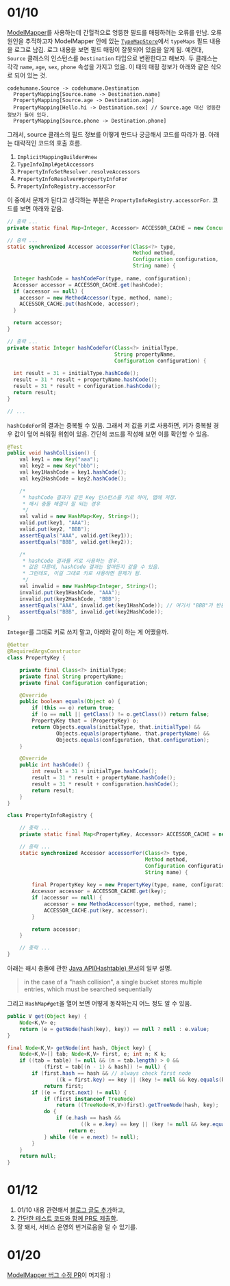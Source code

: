 # 01/10

[ModelMapper](https://github.com/modelmapper/modelmapper)를 사용하는데 간헐적으로 엉뚱한 필드를 매핑하려는 오류를 만남. 오류 원인을 추적하고자 ModelMapper 안에 있는 [`TypeMapStore`](https://github.com/modelmapper/modelmapper/blob/master/core/src/main/java/org/modelmapper/internal/TypeMapStore.java)에서 `typeMaps` 필드 내용을 로그로 남김. 로그 내용을 보면 필드 매핑이 잘못되어 있음을 알게 됨. 예컨대, `Source` 클래스의 인스턴스를 `Destination` 타입으로 변환한다고 해보자. 두 클래스는 각각 `name`, `age`, `sex`, `phone` 속성을 가지고 있음. 이 때의 매핑 정보가 아래와 같은 식으로 되어 있는 것.

```
codehumane.Source -> codehumane.Destination
  PropertyMapping[Source.name -> Destination.name]
  PropertyMapping[Source.age -> Destination.age]
  PropertyMapping[Hello.hi -> Destination.sex] // Source.age 대신 엉뚱한 정보가 들어 있다.
  PropertyMapping[Source.phone -> Destination.phone]
```

그래서, source 클래스의 필드 정보를 어떻게 만드나 궁금해서 코드를 따라가 봄. 아래는 대략적인 코드의 호출 흐름.
1. `ImplicitMappingBuilder#new`
2. `TypeInfoImpl#getAccessors`
3. `PropertyInfoSetResolver.resolveAccessors`
4. `PropertyInfoResolver#propertyInfoFor`
5. `PropertyInfoRegistry.accessorFor`

이 중에서 문제가 된다고 생각하는 부분은 `PropertyInfoRegistry.accessorFor`. 코드를 보면 아래와 같음.

```java
// 중략 ...
private static final Map<Integer, Accessor> ACCESSOR_CACHE = new ConcurrentHashMap<Integer, Accessor>();

// 중략 ...
static synchronized Accessor accessorFor(Class<?> type,
                                         Method method,
                                         Configuration configuration,
                                         String name) {
    
  Integer hashCode = hashCodeFor(type, name, configuration);
  Accessor accessor = ACCESSOR_CACHE.get(hashCode);
  if (accessor == null) {
    accessor = new MethodAccessor(type, method, name);
    ACCESSOR_CACHE.put(hashCode, accessor);
  }

  return accessor;
}

// 중략 ...
private static Integer hashCodeFor(Class<?> initialType,
                                   String propertyName,
                                   Configuration configuration) {
    
  int result = 31 + initialType.hashCode();
  result = 31 * result + propertyName.hashCode();
  result = 31 * result + configuration.hashCode();
  return result;
}

// ...
```

`hashCodeFor`의 결과는 중복될 수 있음. 그래서 저 값을 키로 사용하면, 키가 중복될 경우 값이 덮어 씌워질 위험이 있음. 간단히 코드를 작성해 보면 이를 확인할 수 있음.

```java
@Test
public void hashCollision() {
    val key1 = new Key("aaa");
    val key2 = new Key("bbb");
    val key1HashCode = key1.hashCode();
    val key2HashCode = key2.hashCode();

    /*
     * hashCode 결과가 같은 Key 인스턴스를 키로 하여, 맵에 저장.
     * 해시 충돌 해결이 잘 되는 경우
     */
    val valid = new HashMap<Key, String>();
    valid.put(key1, "AAA");
    valid.put(key2, "BBB");
    assertEquals("AAA", valid.get(key1));
    assertEquals("BBB", valid.get(key2));

    /*
     * hashCode 결과를 키로 사용하는 경우.
     * 값은 다른데, hashCode 결과는 얼마든지 같을 수 있음.
     * 그런데도, 이걸 그대로 키로 사용하면 문제가 됨.
     */
    val invalid = new HashMap<Integer, String>();
    invalid.put(key1HashCode, "AAA");
    invalid.put(key2HashCode, "BBB");
    assertEquals("AAA", invalid.get(key1HashCode)); // 여기서 "BBB"가 반환됨
    assertEquals("BBB", invalid.get(key2HashCode));
}
```

`Integer`를 그대로 키로 쓰지 말고, 아래와 같이 하는 게 어땠을까.

```java
@Getter
@RequiredArgsConstructor
class PropertyKey {

    private final Class<?> initialType;
    private final String propertyName;
    private final Configuration configuration;

    @Override
    public boolean equals(Object o) {
        if (this == o) return true;
        if (o == null || getClass() != o.getClass()) return false;
        PropertyKey that = (PropertyKey) o;
        return Objects.equals(initialType, that.initialType) &&
                Objects.equals(propertyName, that.propertyName) &&
                Objects.equals(configuration, that.configuration);
    }

    @Override
    public int hashCode() {
        int result = 31 + initialType.hashCode();
        result = 31 * result + propertyName.hashCode();
        result = 31 * result + configuration.hashCode();
        return result;
    }
}

class PropertyInfoRegistry {

    // 중략 ...
    private static final Map<PropertyKey, Accessor> ACCESSOR_CACHE = new ConcurrentHashMap<>();

    // 중략 ...
    static synchronized Accessor accessorFor(Class<?> type,
                                             Method method,
                                             Configuration configuration,
                                             String name) {
                                             
        final PropertyKey key = new PropertyKey(type, name, configuration);
        Accessor accessor = ACCESSOR_CACHE.get(key);
        if (accessor == null) {
            accessor = new MethodAccessor(type, method, name);
            ACCESSOR_CACHE.put(key, accessor);
        }

        return accessor;
    }

    // 중략 ...
}
```

아래는 해시 충돌에 관한 [Java API(Hashtable) 문서](https://docs.oracle.com/javase/10/docs/api/java/util/Hashtable.html)의 일부 설명.

> in the case of a "hash collision", a single bucket stores multiple entries, which must be searched sequentially

그리고 `HashMap#get`을 열어 보면 어떻게 동작하는지 어느 정도 알 수 있음.

```java
public V get(Object key) {
    Node<K,V> e;
    return (e = getNode(hash(key), key)) == null ? null : e.value;
}

final Node<K,V> getNode(int hash, Object key) {
    Node<K,V>[] tab; Node<K,V> first, e; int n; K k;
    if ((tab = table) != null && (n = tab.length) > 0 &&
            (first = tab[(n - 1) & hash]) != null) {
        if (first.hash == hash && // always check first node
                ((k = first.key) == key || (key != null && key.equals(k))))
            return first;
        if ((e = first.next) != null) {
            if (first instanceof TreeNode)
                return ((TreeNode<K,V>)first).getTreeNode(hash, key);
            do {
                if (e.hash == hash &&
                        ((k = e.key) == key || (key != null && key.equals(k))))
                    return e;
            } while ((e = e.next) != null);
        }
    }
    return null;
}
```

# 01/12

1. 01/10 내용 관련해서 [블로그 글도 추가](http://codehumane.github.io/2019/01/11/ModelMapper-HashCode-Collision/)하고,
2. [간단한 테스트 코드와 함께 PR도 제출함](https://github.com/modelmapper/modelmapper/pull/438).
3. 잘 돼서, 서비스 운영의 번거로움을 덜 수 있기를.

# 01/20

[ModelMapper 버그 수정 PR](https://github.com/modelmapper/modelmapper/pull/438)이 머지됨 :)

